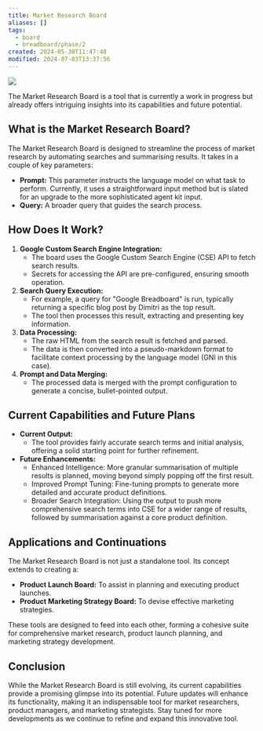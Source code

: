 ```yaml
---
title: Market Research Board
aliases: []
tags:
  - board
  - breadboard/phase/2
created: 2024-05-30T11:47:48
modified: 2024-07-03T13:37:56
---
```


<!-- Market Research and Competitor Analysis boards `[WIP]`

A set of boards to:

- create a definition of a given product
- find competitors
- analyse competitors
- compare competitors
- perform market research

Boards:

- [Market Researcher](https://github.com/ExaDev/breadboard/blob/competitor-analysis/packages/breadboard-web/src/boards/market-researcher.ts)
  [🔗](https://breadboard-ai.web.app/?board=https://raw.githubusercontent.com/ExaDev/breadboard/competitor-analysis/packages/breadboard-web/public/graphs/market-researcher.json)
  - Abstracted out the [[projects/Breadboard/Phase 2/Google Custom Search Engine Tool]]

Continuation: [[projects/Breadboard/Phase 2/Product Launch Board]] and [[projects/Breadboard/Phase 2/Product Marketing Strategy Board]] -->

![](https://youtu.be/GYfLNDM4A5A)

The Market Research Board is a tool that is currently a work in progress but already offers intriguing insights into its capabilities and future potential.

## What is the Market Research Board?

The Market Research Board is designed to streamline the process of market research by automating searches and summarising results. It takes in a couple of key parameters:

- **Prompt:** This parameter instructs the language model on what task to perform. Currently, it uses a straightforward input method but is slated for an upgrade to the more sophisticated agent kit input.
- **Query:** A broader query that guides the search process.

## How Does It Work?

1. **Google Custom Search Engine Integration:**
   - The board uses the Google Custom Search Engine (CSE) API to fetch search results.
   - Secrets for accessing the API are pre-configured, ensuring smooth operation.
2. **Search Query Execution:**
   - For example, a query for "Google Breadboard" is run, typically returning a specific blog post by Dimitri as the top result.
   - The tool then processes this result, extracting and presenting key information.
3. **Data Processing:**
   - The raw HTML from the search result is fetched and parsed.
   - The data is then converted into a pseudo-markdown format to facilitate context processing by the language model (GNI in this case).
4. **Prompt and Data Merging:**
   - The processed data is merged with the prompt configuration to generate a concise, bullet-pointed output.

## Current Capabilities and Future Plans

- **Current Output:**
  - The tool provides fairly accurate search terms and initial analysis, offering a solid starting point for further refinement.
- **Future Enhancements:**
  - Enhanced Intelligence: More granular summarisation of multiple results is planned, moving beyond simply popping off the first result.
  - Improved Prompt Tuning: Fine-tuning prompts to generate more detailed and accurate product definitions.
  - Broader Search Integration: Using the output to push more comprehensive search terms into CSE for a wider range of results, followed by summarisation against a core product definition.

## Applications and Continuations

The Market Research Board is not just a standalone tool. Its concept extends to creating a:

- **Product Launch Board:** To assist in planning and executing product launches.
- **Product Marketing Strategy Board:** To devise effective marketing strategies.

These tools are designed to feed into each other, forming a cohesive suite for comprehensive market research, product launch planning, and marketing strategy development.

## Conclusion

While the Market Research Board is still evolving, its current capabilities provide a promising glimpse into its potential. Future updates will enhance its functionality, making it an indispensable tool for market researchers, product managers, and marketing strategists. Stay tuned for more developments as we continue to refine and expand this innovative tool.
